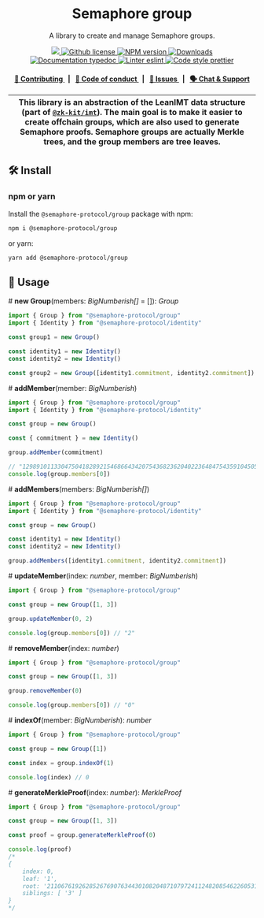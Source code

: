 <p align="center">
    <h1 align="center">
        Semaphore group
    </h1>
    <p align="center">A library to create and manage Semaphore groups.</p>
</p>

<p align="center">
    <a href="https://github.com/semaphore-protocol">
        <img src="https://img.shields.io/badge/project-Semaphore-blue.svg?style=flat-square">
    </a>
    <a href="https://github.com/semaphore-protocol/semaphore/blob/main/LICENSE">
        <img alt="Github license" src="https://img.shields.io/github/license/semaphore-protocol/semaphore.svg?style=flat-square">
    </a>
    <a href="https://www.npmjs.com/package/@semaphore-protocol/group">
        <img alt="NPM version" src="https://img.shields.io/npm/v/@semaphore-protocol/group?style=flat-square" />
    </a>
    <a href="https://npmjs.org/package/@semaphore-protocol/group">
        <img alt="Downloads" src="https://img.shields.io/npm/dm/@semaphore-protocol/group.svg?style=flat-square" />
    </a>
    <a href="https://js.semaphore.pse.dev/group">
        <img alt="Documentation typedoc" src="https://img.shields.io/badge/docs-typedoc-744C7C?style=flat-square">
    </a>
    <a href="https://eslint.org/">
        <img alt="Linter eslint" src="https://img.shields.io/badge/linter-eslint-8080f2?style=flat-square&logo=eslint" />
    </a>
    <a href="https://prettier.io/">
        <img alt="Code style prettier" src="https://img.shields.io/badge/code%20style-prettier-f8bc45?style=flat-square&logo=prettier" />
    </a>
</p>

<div align="center">
    <h4>
        <a href="https://github.com/semaphore-protocol/semaphore/blob/main/CONTRIBUTING.md">
            👥 Contributing
        </a>
        <span>&nbsp;&nbsp;|&nbsp;&nbsp;</span>
        <a href="https://github.com/semaphore-protocol/semaphore/blob/main/CODE_OF_CONDUCT.md">
            🤝 Code of conduct
        </a>
        <span>&nbsp;&nbsp;|&nbsp;&nbsp;</span>
        <a href="https://github.com/semaphore-protocol/semaphore/contribute">
            🔎 Issues
        </a>
        <span>&nbsp;&nbsp;|&nbsp;&nbsp;</span>
        <a href="https://semaphore.pse.dev/discord">
            🗣️ Chat &amp; Support
        </a>
    </h4>
</div>

| This library is an abstraction of the LeanIMT data structure (part of [`@zk-kit/imt`](https://github.com/privacy-scaling-explorations/zk-kit/tree/main/packages/imt)). The main goal is to make it easier to create offchain groups, which are also used to generate Semaphore proofs. Semaphore groups are actually Merkle trees, and the group members are tree leaves. |
| ------------------------------------------------------------------------------------------------------------------------------------------------------------------------------------------------------------------------------------------------------------------------------------------------------------------------------------------------------------------------- |

## 🛠 Install

### npm or yarn

Install the `@semaphore-protocol/group` package with npm:

```bash
npm i @semaphore-protocol/group
```

or yarn:

```bash
yarn add @semaphore-protocol/group
```

## 📜 Usage

\# **new Group**(members: _BigNumberish[]_ = []): _Group_

```typescript
import { Group } from "@semaphore-protocol/group"
import { Identity } from "@semaphore-protocol/identity"

const group1 = new Group()

const identity1 = new Identity()
const identity2 = new Identity()

const group2 = new Group([identity1.commitment, identity2.commitment])
```

\# **addMember**(member: _BigNumberish_)

```typescript
import { Group } from "@semaphore-protocol/group"
import { Identity } from "@semaphore-protocol/identity"

const group = new Group()

const { commitment } = new Identity()

group.addMember(commitment)

// "12989101133047504182892154686643420754368236204022364847543591045056549053997"
console.log(group.members[0])
```

\# **addMembers**(members: _BigNumberish[]_)

```typescript
import { Group } from "@semaphore-protocol/group"
import { Identity } from "@semaphore-protocol/identity"

const group = new Group()

const identity1 = new Identity()
const identity2 = new Identity()

group.addMembers([identity1.commitment, identity2.commitment])
```

\# **updateMember**(index: _number_, member: _BigNumberish_)

```typescript
import { Group } from "@semaphore-protocol/group"

const group = new Group([1, 3])

group.updateMember(0, 2)

console.log(group.members[0]) // "2"
```

\# **removeMember**(index: _number_)

```typescript
import { Group } from "@semaphore-protocol/group"

const group = new Group([1, 3])

group.removeMember(0)

console.log(group.members[0]) // "0"
```

\# **indexOf**(member: _BigNumberish_): _number_

```typescript
import { Group } from "@semaphore-protocol/group"

const group = new Group([1])

const index = group.indexOf(1)

console.log(index) // 0
```

\# **generateMerkleProof**(index: _number_): _MerkleProof_

```typescript
import { Group } from "@semaphore-protocol/group"

const group = new Group([1, 3])

const proof = group.generateMerkleProof(0)

console.log(proof)
/*
{
    index: 0,
    leaf: '1',
    root: '21106761926285267690763443010820487107972411248208546226053195422384279971821',
    siblings: [ '3' ]
}
*/
```
